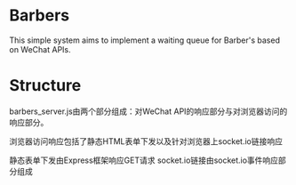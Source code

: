 # Barbers
This simple system aims to implement a waiting queue for Barber's based on WeChat APIs.

# Structure
barbers_server.js由两个部分组成：对WeChat API的响应部分与对浏览器访问的响应部分。

浏览器访问响应包括了静态HTML表单下发以及针对浏览器上socket.io链接响应

静态表单下发由Express框架响应GET请求
socket.io链接由socket.io事件响应部分组成
